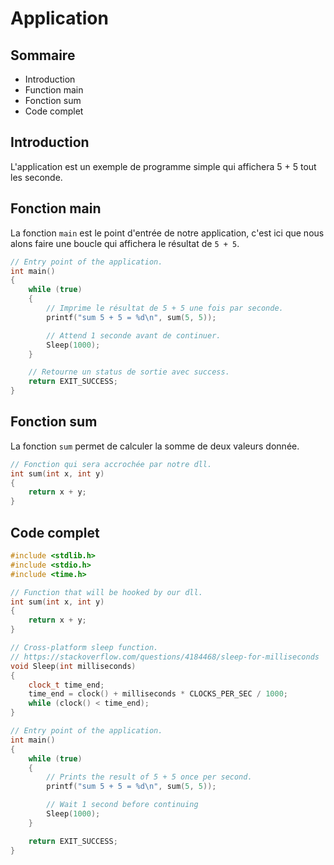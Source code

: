 # Application

## Sommaire

- Introduction
- Function main
- Fonction sum
- Code complet

## Introduction

L'application est un exemple de programme simple qui affichera 5 + 5 tout les seconde.

## Fonction main

La fonction `main` est le point d'entrée de notre application, c'est ici que nous alons faire une boucle qui
affichera le résultat de `5 + 5`.

```c++
// Entry point of the application.
int main()
{
    while (true)
    {
        // Imprime le résultat de 5 + 5 une fois par seconde.
        printf("sum 5 + 5 = %d\n", sum(5, 5));

        // Attend 1 seconde avant de continuer.
        Sleep(1000);
    }

    // Retourne un status de sortie avec success.
    return EXIT_SUCCESS;
}
```

## Fonction sum

La fonction `sum` permet de calculer la somme de deux valeurs donnée.

```c++
// Fonction qui sera accrochée par notre dll.
int sum(int x, int y)
{
    return x + y;
}
```

## Code complet

```c++
#include <stdlib.h>
#include <stdio.h>
#include <time.h>

// Function that will be hooked by our dll.
int sum(int x, int y)
{
    return x + y;
}

// Cross-platform sleep function.
// https://stackoverflow.com/questions/4184468/sleep-for-milliseconds
void Sleep(int milliseconds)
{
    clock_t time_end;
    time_end = clock() + milliseconds * CLOCKS_PER_SEC / 1000;
    while (clock() < time_end);
}

// Entry point of the application.
int main()
{
    while (true)
    {
        // Prints the result of 5 + 5 once per second.
        printf("sum 5 + 5 = %d\n", sum(5, 5));

        // Wait 1 second before continuing
        Sleep(1000);
    }

    return EXIT_SUCCESS;
}
```
